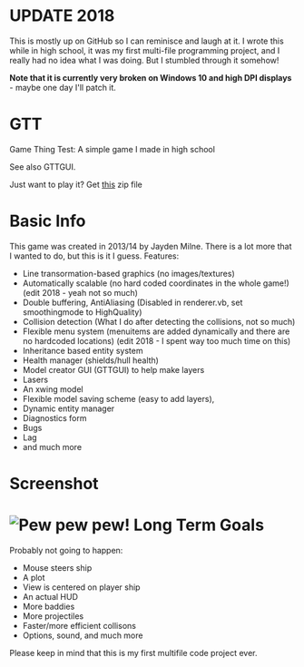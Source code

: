 UPDATE 2018
===========
This is mostly up on GitHub so I can reminisce and laugh at it. I wrote this while in high school, it was my first multi-file programming project, and I really had no idea what I was doing. But I stumbled through it somehow!

**Note that it is currently very broken on Windows 10 and high DPI displays** - maybe one day I'll patch it.

GTT
===

Game Thing Test: A simple game I made in high school

See also GTTGUI.

Just want to play it? Get [this](http://github.com/jaydenmilne/GTT/raw/master/GameThingTest/Misc/GameThingTest.zip) zip file



Basic Info
===

This game was created in 2013/14 by Jayden Milne. There is a lot more that I wanted to do, but this is it I guess.
Features: 
- Line transormation-based graphics (no images/textures) 
- Automatically scalable (no hard coded coordinates in the whole game!) (edit 2018 - yeah not so much)
- Double buffering, AntiAliasing (Disabled in renderer.vb, set smoothingmode to HighQuality)
- Collision detection (What I do after detecting the collisions, not so much)
- Flexible menu system (menuitems are added dynamically and there are no hardcoded locations) (edit 2018 - I spent way too much time on this)
- Inheritance based entity system 
- Health manager (shields/hull health)
- Model creator GUI (GTTGUI) to help make layers
- Lasers
- An xwing model
- Flexible model saving scheme (easy to add layers),
- Dynamic entity manager
- Diagnostics form
- Bugs
- Lag
- and much more

Screenshot
===
![Pew pew pew!](http://i.imgur.com/J2yuEBf.png "Shooting things")
Long Term Goals
===
Probably not going to happen:

- Mouse steers ship
- A plot
- View is centered on player ship
- An actual HUD
- More baddies
- More projectiles
- Faster/more efficient collisons
- Options, sound, and much more

Please keep in mind that this is my first multifile code project ever.
